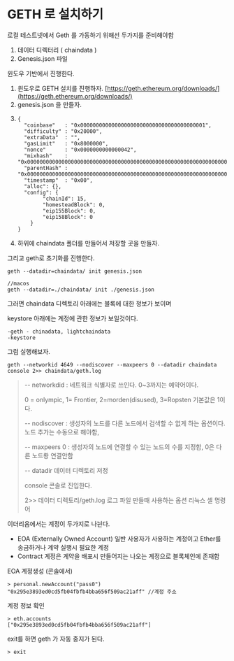 # GETH 로 설치하기

로컬 테스트넷에서 Geth 를 가동하기 위해선 두가지를 준비해야함

1. 데이터 디렉터리 \( chaindata \)
2. Genesis.json 파일

윈도우 기반에서 진행한다.

1. 윈도우로 GETH 설치를 진행하자. [https://geth.ethereum.org/downloads/](https://geth.ethereum.org/downloads/)
2. genesis.json 을 만들자. 
3. ```
   {
     "coinbase"   : "0x0000000000000000000000000000000000000001",
     "difficulty" : "0x20000",
     "extraData"  : "",
     "gasLimit"   : "0x8000000",
     "nonce"      : "0x0000000000000042",
     "mixhash"    : "0x0000000000000000000000000000000000000000000000000000000000000000",
     "parentHash" : "0x0000000000000000000000000000000000000000000000000000000000000000",
     "timestamp"  : "0x00",
     "alloc": {},
     "config": {
           "chainId": 15,
           "homesteadBlock": 0,
           "eip155Block": 0,
           "eip158Block": 0
       }
   }
   ```
4. 하위에 chaindata 폴더를 만들어서 저장할 곳을 만들자. 

그리고 geth로 초기화를 진행한다.

```
geth --datadir=chaindata/ init genesis.json

//macos
geth --datadir=./chaindata/ init ./genesis.json
```

그러면 chaindata 디렉토리 아래에는 블록에 대한 정보가 보이며

keystore 아래에는 계정에 관한 정보가 보일것이다.

```
-geth - chinadata, lightchaindata
-keystore
```

그럼 실행해보자.

```
geth --networkid 4649 --nodiscover --maxpeers 0 --datadir chaindata console 2>> chaindata/geth.log
```

> -- networkdid : 네트워크 식별자로 쓰인다. 0~3까지는 예약어이다.
>
> 0 = onlympic, 1= Frontier, 2=morden\(disused\), 3=Ropsten  기본값은 1이다.
>
> -- nodiscover : 생성자의 노드를 다른 노드에서 검색할 수 없게 하는 옵션이다. 노드 추가는 수동으로 해야함,
>
> -- maxpeers 0 : 생성자의 노드에 연결할 수 있는 노드의 수를 지정함, 0은 다른 노드뢍 연결안함
>
> -- datadir 데이터 디렉토리 저정
>
> console 콘솔로 진입한다.
>
> 2&gt;&gt; 데이터 디렉토리/geth.log 로그 파일 만들때 사용하는 옵션 리눅스 셀 명령어

이더리움에서는 계정이 두가지로 나뉜다. 

* EOA \(Externally Owned Account\) 일반 사용자가 사용하는 계정이고 Ether를 송금하거나 계약 실행시 필요한 계정
* Contract 계정은 계약을 배포시 만들어지는 나오는 계정으로 블록체인에 존재함

EOA 계정생성 \(콘솔에서\)

```
> personal.newAccount("pass0")
"0x295e3893ed0cd5fb04fbfb4bba656f509ac21aff" //계정 주소
```

계정 정보 확인

```
> eth.accounts
["0x295e3893ed0cd5fb04fbfb4bba656f509ac21aff"]
```

exit를 하면 geth 가 자동 중지가 된다. 

```
> exit
```




